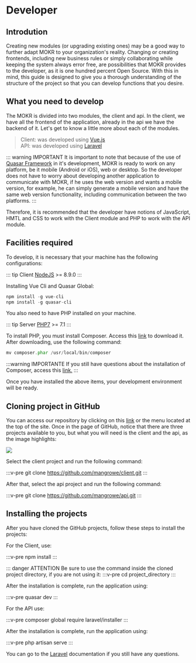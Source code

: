 # Developer

## Introdution

Creating new modules (or upgrading existing ones) may be a good way to further adapt MOKR to your organization's reality. Changing or creating frontends, including new business rules or simply collaborating while keeping the system always error free, are possibilities that MOKR provides to the developer, as it is one hundred percent Open Source. With this in mind, this guide is designed to give you a thorough understanding of the structure of the project so that you can develop functions that you desire.

## What you need to develop

The MOKR is divided into two modules, the client and api. In the client, we have all the frontend of the application, already in the api we have the backend of it. Let's get to know a little more about each of the modules.

>Client: was developed using [Vue.js](https://www.vuejs.org)<br>
>API: was developed using [Laravel](https://laravel.com)

::: warning IMPORTANT
It is important to note that because of the use of [Quasar Framework](https://quasar-framework.org") in it's development, MOKR is ready to work on any platform, be it mobile (Android or iOS), web or desktop. So the developer does not have to worry about developing another application to communicate with MOKR, if he uses the web version and wants a mobile version, for example, he can simply generate a mobile version and have the same web version functionality, including communication between the two platforms.
:::

Therefore, it is recommended that the developer have notions of JavaScript, HMTL and CSS to work with the Client module and PHP to work with the API module.

## Facilities required

To develop, it is necessary that your machine has the following configurations:

::: tip Client
[NodeJS](https://nodejs.org) >= 8.9.0
:::

Installing Vue Cli and Quasar Global: 

```js
npm install -g vue-cli
npm install -g quasar-cli
```

You also need to have PHP installed on your machine.

::: tip Server
[PHP7](http://php.net) >= 7.1
:::

To install PHP, you must install Composer. Access this [link](https://getcomposer.org/download/) to download it.
After downloading, use the following command:

```php
mv composer.phar /usr/local/bin/composer
```

:::warning IMPORTANTE
If you still have questions about the installation of Composer, access this [link.](https://getcomposer.org/doc/00-intro.md#installation-linux-unix-macos)
:::

Once you have installed the above items, your development environment will be ready.

## Cloning project in GitHub

You can access our repository by clicking on this [link](https://github.com/mangrowe) or the menu located at the top of the site. Once in the page of GitHub, notice that there are three projects available to you, but what you will need is the client and the api, as the image highlights:

<img src="https://goo.gl/JsxYkL">

Select the client project and run the following command:

:::v-pre
    git clone https://github.com/mangrowe/client.git
:::

After that, select the api project and run the following command:

:::v-pre
    git clone https://github.com/mangrowe/api.git
:::

## Installing the projects

After you have cloned the GitHub projects, follow these steps to install the projects:

For the Client, use:

:::v-pre
    npm install
:::

::: danger ATTENTION
Be sure to use the command inside the cloned project directory, if you are not using it:
:::v-pre
    cd project_directory
:::

After the installation is complete, run the application using:

:::v-pre
    quasar dev
:::

For the API use:

:::v-pre
    composer global require laravel/installer
:::

After the installation is complete, run the application using:

:::v-pre
    php artisan serve
:::

You can go to the [Laravel](https://laravel.com/docs/5.7) documentation if you still have any questions.